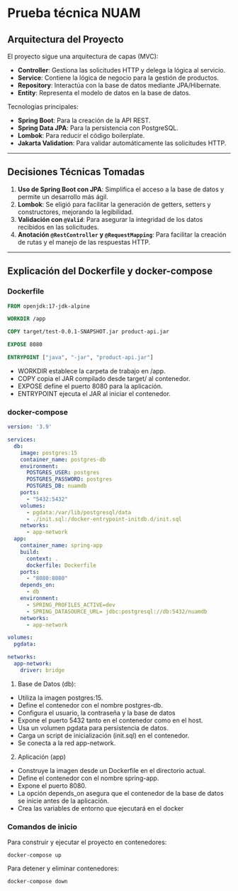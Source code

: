 # Prueba técnica NUAM

## Arquitectura del Proyecto

El proyecto sigue una arquitectura de capas (MVC):
- **Controller**: Gestiona las solicitudes HTTP y delega la lógica al servicio.
- **Service**: Contiene la lógica de negocio para la gestión de productos.
- **Repository**: Interactúa con la base de datos mediante JPA/Hibernate.
- **Entity**: Representa el modelo de datos en la base de datos.

Tecnologías principales:
- **Spring Boot**: Para la creación de la API REST.
- **Spring Data JPA**: Para la persistencia con PostgreSQL.
- **Lombok**: Para reducir el código boilerplate.
- **Jakarta Validation**: Para validar automáticamente las solicitudes HTTP.

---

## Decisiones Técnicas Tomadas

1. **Uso de Spring Boot con JPA**: Simplifica el acceso a la base de datos y permite un desarrollo más ágil.
2. **Lombok**: Se eligió para facilitar la generación de getters, setters y constructores, mejorando la legibilidad.
3. **Validación con `@Valid`**: Para asegurar la integridad de los datos recibidos en las solicitudes.
4. **Anotación `@RestController` y `@RequestMapping`**: Para facilitar la creación de rutas y el manejo de las respuestas HTTP.

---

## Explicación del Dockerfile y docker-compose

### Dockerfile

```dockerfile
FROM openjdk:17-jdk-alpine

WORKDIR /app

COPY target/test-0.0.1-SNAPSHOT.jar product-api.jar

EXPOSE 8080

ENTRYPOINT ["java", "-jar", "product-api.jar"]
```

- WORKDIR establece la carpeta de trabajo en /app.
- COPY copia el JAR compilado desde target/ al contenedor.
- EXPOSE define el puerto 8080 para la aplicación.
- ENTRYPOINT ejecuta el JAR al iniciar el contenedor.

### docker-compose
```docker-compose.yml
version: '3.9'

services:
  db:
    image: postgres:15
    container_name: postgres-db
    environment:
      POSTGRES_USER: postgres
      POSTGRES_PASSWORD: postgres
      POSTGRES_DB: nuamdb
    ports:
      - "5432:5432"
    volumes:
      - pgdata:/var/lib/postgresql/data
      - ./init.sql:/docker-entrypoint-initdb.d/init.sql
    networks:
      - app-network
  app:
    container_name: spring-app
    build:
      context: .
      dockerfile: Dockerfile
    ports:
      - "8080:8080"
    depends_on:
      - db
    environment:
      - SPRING_PROFILES_ACTIVE=dev
      - SPRING_DATASOURCE_URL= jdbc:postgresql://db:5432/nuamdb
    networks:
      - app-network

volumes:
  pgdata:

networks:
  app-network:
    driver: bridge

```
1. Base de Datos (db):

  - Utiliza la imagen postgres:15.
  - Define el contenedor con el nombre postgres-db.
  - Configura el usuario, la contraseña y la base de datos
  - Expone el puerto 5432 tanto en el contenedor como en el host.
  - Usa un volumen pgdata para persistencia de datos.
  - Carga un script de inicialización (init.sql) en el contenedor.
  - Se conecta a la red app-network.

2. Aplicación (app)

  - Construye la imagen desde un Dockerfile en el directorio actual. 
  - Define el contenedor con el nombre spring-app.
  - Expone el puerto 8080.
  - La opción depends_on asegura que el contenedor de la base de datos se inicie antes de la aplicación.
  - Crea las variables de entorno que ejecutará en el docker

### Comandos de inicio

Para construir y ejecutar el proyecto en contenedores:
```
docker-compose up 
```
Para detener y eliminar contenedores:
```
docker-compose down
```

